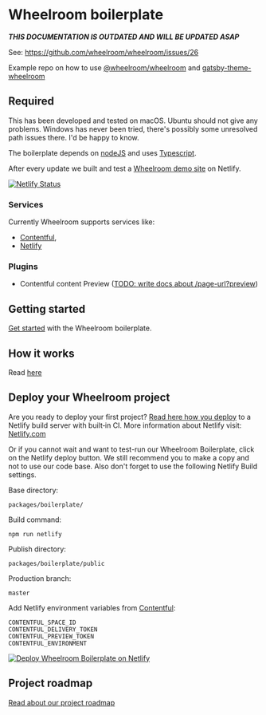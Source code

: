 # Wheelroom boilerplate

**_THIS DOCUMENTATION IS OUTDATED AND WILL BE UPDATED ASAP_**

See: https://github.com/wheelroom/wheelroom/issues/26

Example repo on how to use
[@wheelroom/wheelroom](https://www.npmjs.com/package/@wheelroom/wheelroom) and
[gatsby-theme-wheelroom](https://www.npmjs.com/package/gatsby-theme-wheelroom)

## Required

This has been developed and tested on macOS. Ubuntu should not give any
problems. Windows has never been tried, there's possibly some unresolved path
issues there. I'd be happy to know.

The boilerplate depends on [nodeJS](https://nodejs.org) and uses
[Typescript](https://www.typescriptlang.org).

After every update we built and test a [Wheelroom demo
site](https://boilerplate.wheelroom.io/) on Netlify.

[![Netlify
Status](https://api.netlify.com/api/v1/badges/a6a09e15-6435-415f-90cb-de81a6b75f5d/deploy-status)](https://app.netlify.com/sites/wheelroom-boilerplate/deploys)

### Services

Currently Wheelroom supports services like:

- [Contentful](https://www.contentful.com/),
- [Netlify](https://www.netlify.com/)

### Plugins

- Contentful content Preview ([TODO: write docs about
  /page-url?preview](./roadmap.md))

## Getting started

[Get started](./getting-started.md) with the Wheelroom boilerplate.

## How it works

Read [here](./how-it-works.md)

## Deploy your Wheelroom project

Are you ready to deploy your first project? [Read here how you
deploy](./deploy.md) to a Netlify build server with built‑in CI. More
information about Netlify visit: [Netlify.com](https://www.netlify.com/)

Or if you cannot wait and want to test-run our Wheelroom Boilerplate, click on
the Netlify deploy button. We still recommend you to make a copy and not to use
our code base. Also don't forget to use the following Netlify Build settings.

Base directory:
```
packages/boilerplate/
```

Build command: 
```
npm run netlify
```

Publish directory: 
```
packages/boilerplate/public
```

Production branch:

```
master
```

Add Netlify environment variables from [Contentful](https://contentful.com/):
```
CONTENTFUL_SPACE_ID
CONTENTFUL_DELIVERY_TOKEN
CONTENTFUL_PREVIEW_TOKEN
CONTENTFUL_ENVIRONMENT
```

[![Deploy Wheelroom Boilerplate on
Netlify](https://www.netlify.com/img/deploy/button.svg)](https://app.netlify.com/start/deploy?repository=https://github.com/wheelroom/wheelroom/)

## Project roadmap

[Read about our project roadmap](./docs/roadmap.md)
